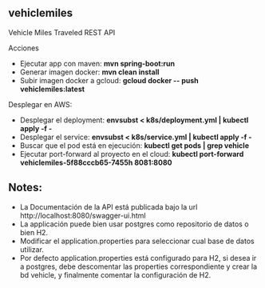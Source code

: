 ## vehiclemiles
Vehicle Miles Traveled REST API

Acciones
- Ejecutar app con maven: <b>mvn spring-boot:run</b>
- Generar imagen docker: <b>mvn clean install</b>
- Subir imagen docker a gcloud: <b>gcloud docker -- push vehiclemiles:latest</b>

Desplegar en AWS:
- Desplegar el deployment: <b>envsubst < k8s/deployment.yml | kubectl apply -f -</b>
- Desplegar el service: <b>envsubst < k8s/service.yml | kubectl apply -f -</b>
- Buscar que el pod está en ejecución: <b>kubectl get pods | grep vehicle</b>
- Ejecutar port-forward al proyecto en el cloud: <b>kubectl port-forward vehiclemiles-5f88cccb65-7455h 8081:8080</b>

## Notes:
- La Documentación de la API está publicada bajo la url http://localhost:8080/swagger-ui.html
- La applicación puede bien usar postgres como repositorio de datos o bien H2.
- Modificar el application.properties para seleccionar cual base de datos utilizar.
- Por defecto application.properties está configurado para H2, si desea ir a postgres, debe descomentar las properties correspondiente y crear la bd vehicle, y finalmente comentar la configuración de H2.